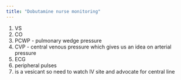 ```yaml
---
title: "Dobutamine nurse monitoring"
---
```

1) VS
2) CO
3) PCWP - pulmonary wedge pressure
4) CVP - central venous pressure which gives us an idea on arterial pressure
5) ECG
6) peripheral pulses
7) is a vesicant so need to watch IV site and advocate for central line

